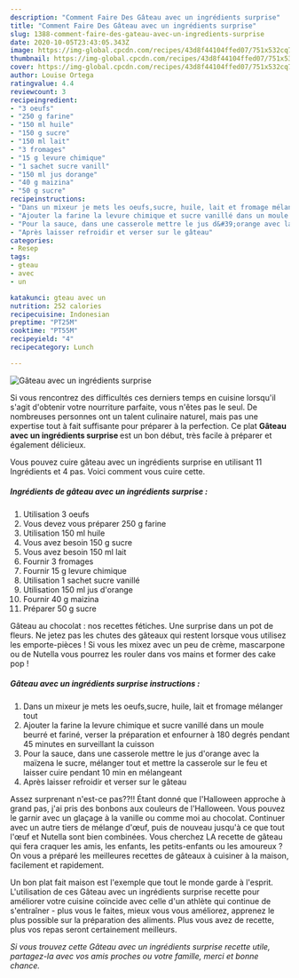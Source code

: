 ```yaml
---
description: "Comment Faire Des Gâteau avec un ingrédients surprise"
title: "Comment Faire Des Gâteau avec un ingrédients surprise"
slug: 1388-comment-faire-des-gateau-avec-un-ingredients-surprise
date: 2020-10-05T23:43:05.343Z
image: https://img-global.cpcdn.com/recipes/43d8f44104ffed07/751x532cq70/gateau-avec-un-ingredients-surprise-photo-principale-de-la-recette.jpg
thumbnail: https://img-global.cpcdn.com/recipes/43d8f44104ffed07/751x532cq70/gateau-avec-un-ingredients-surprise-photo-principale-de-la-recette.jpg
cover: https://img-global.cpcdn.com/recipes/43d8f44104ffed07/751x532cq70/gateau-avec-un-ingredients-surprise-photo-principale-de-la-recette.jpg
author: Louise Ortega
ratingvalue: 4.4
reviewcount: 3
recipeingredient:
- "3 oeufs"
- "250 g farine"
- "150 ml huile"
- "150 g sucre"
- "150 ml lait"
- "3 fromages"
- "15 g levure chimique"
- "1 sachet sucre vanill"
- "150 ml jus dorange"
- "40 g maizina"
- "50 g sucre"
recipeinstructions:
- "Dans un mixeur je mets les oeufs,sucre, huile, lait et fromage mélanger tout"
- "Ajouter la farine la levure chimique et sucre vanillé dans un moule beurré et fariné, verser la préparation et enfourner à 180 degrés pendant 45 minutes en surveillant la cuisson"
- "Pour la sauce, dans une casserole mettre le jus d&#39;orange avec la maïzena le sucre, mélanger tout et mettre la casserole sur le feu et laisser cuire pendant 10 min en mélangeant"
- "Après laisser refroidir et verser sur le gâteau"
categories:
- Resep
tags:
- gteau
- avec
- un

katakunci: gteau avec un 
nutrition: 252 calories
recipecuisine: Indonesian
preptime: "PT25M"
cooktime: "PT55M"
recipeyield: "4"
recipecategory: Lunch

---
```



![Gâteau avec un ingrédients surprise](https://img-global.cpcdn.com/recipes/43d8f44104ffed07/751x532cq70/gateau-avec-un-ingredients-surprise-photo-principale-de-la-recette.jpg)

Si vous rencontrez des difficultés ces derniers temps en cuisine lorsqu'il s'agit d'obtenir votre nourriture parfaite, vous n'êtes pas le seul. De nombreuses personnes ont un talent culinaire naturel, mais pas une expertise tout à fait suffisante pour préparer à la perfection. Ce plat <strong> Gâteau avec un ingrédients surprise </strong> est un bon début, très facile à préparer et également délicieux.

<!--inarticleads1-->

Vous pouvez cuire gâteau avec un ingrédients surprise en utilisant 11 Ingrédients et 4 pas. Voici comment vous cuire cette.

##### Ingrédients de gâteau avec un ingrédients surprise :

1. Utilisation 3 oeufs
1. Vous devez vous préparer 250 g farine
1. Utilisation 150 ml huile
1. Vous avez besoin 150 g sucre
1. Vous avez besoin 150 ml lait
1. Fournir 3 fromages
1. Fournir 15 g levure chimique
1. Utilisation 1 sachet sucre vanillé
1. Utilisation 150 ml jus d&#39;orange
1. Fournir 40 g maizina
1. Préparer 50 g sucre


Gâteau au chocolat : nos recettes fétiches. Une surprise dans un pot de fleurs. Ne jetez pas les chutes des gâteaux qui restent lorsque vous utilisez les emporte-pièces ! Si vous les mixez avec un peu de crème, mascarpone ou de Nutella vous pourrez les rouler dans vos mains et former des cake pop ! 

<!--inarticleads2-->

##### Gâteau avec un ingrédients surprise instructions :

1. Dans un mixeur je mets les oeufs,sucre, huile, lait et fromage mélanger tout
1. Ajouter la farine la levure chimique et sucre vanillé dans un moule beurré et fariné, verser la préparation et enfourner à 180 degrés pendant 45 minutes en surveillant la cuisson
1. Pour la sauce, dans une casserole mettre le jus d&#39;orange avec la maïzena le sucre, mélanger tout et mettre la casserole sur le feu et laisser cuire pendant 10 min en mélangeant
1. Après laisser refroidir et verser sur le gâteau


Assez surprenant n&#39;est-ce pas??!! Étant donné que l&#39;Halloween approche à grand pas, j&#39;ai pris des bonbons aux couleurs de l&#39;Halloween. Vous pouvez le garnir avec un glaçage à la vanille ou comme moi au chocolat. Continuer avec un autre tiers de mélange d&#39;œuf, puis de nouveau jusqu&#39;à ce que tout l&#39;œuf et Nutella sont bien combinées. Vous cherchez LA recette de gâteau qui fera craquer les amis, les enfants, les petits-enfants ou les amoureux ? On vous a préparé les meilleures recettes de gâteaux à cuisiner à la maison, facilement et rapidement. 

<!--inarticleads1-->

<p>
Un bon plat fait maison est l'exemple que tout le monde garde à l'esprit. L'utilisation de ces Gâteau avec un ingrédients surprise recette pour améliorer votre cuisine coïncide avec celle d'un athlète qui continue de s'entraîner - plus vous le faites, mieux vous vous améliorez, apprenez le plus possible sur la préparation des aliments. Plus vous avez de recette, plus vos repas seront certainement meilleurs.
</p>

<p>
<i>Si vous trouvez cette Gâteau avec un ingrédients surprise recette utile, partagez-la avec vos amis proches ou votre famille, merci et bonne chance.</i>
</p>

